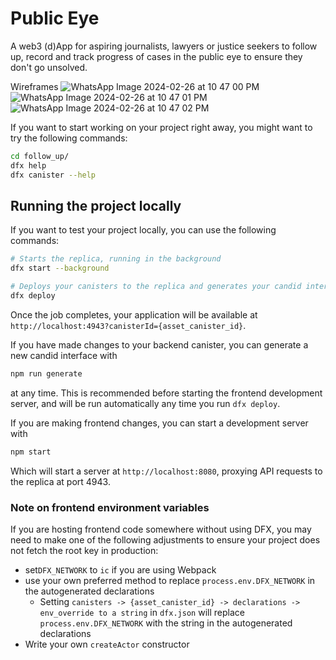 # Public Eye

A web3 (d)App for aspiring journalists, lawyers or justice seekers to follow up, record and track progress of cases in the public eye to ensure they don't go unsolved.

Wireframes
![WhatsApp Image 2024-02-26 at 10 47 00 PM](https://github.com/dorcasndungu/public_eye/assets/93251516/fc27f52f-ccf0-4404-94dc-4231ebbda16f)
![WhatsApp Image 2024-02-26 at 10 47 01 PM](https://github.com/dorcasndungu/public_eye/assets/93251516/05acffa0-4644-4356-9f57-d99ba9bc0c5b)
![WhatsApp Image 2024-02-26 at 10 47 02 PM](https://github.com/dorcasndungu/public_eye/assets/93251516/8e0da235-af7f-4ea7-89cd-c0fa297640d4)


If you want to start working on your project right away, you might want to try the following commands:

```bash
cd follow_up/
dfx help
dfx canister --help
```

## Running the project locally

If you want to test your project locally, you can use the following commands:

```bash
# Starts the replica, running in the background
dfx start --background

# Deploys your canisters to the replica and generates your candid interface
dfx deploy
```

Once the job completes, your application will be available at `http://localhost:4943?canisterId={asset_canister_id}`.

If you have made changes to your backend canister, you can generate a new candid interface with

```bash
npm run generate
```

at any time. This is recommended before starting the frontend development server, and will be run automatically any time you run `dfx deploy`.

If you are making frontend changes, you can start a development server with

```bash
npm start
```

Which will start a server at `http://localhost:8080`, proxying API requests to the replica at port 4943.

### Note on frontend environment variables

If you are hosting frontend code somewhere without using DFX, you may need to make one of the following adjustments to ensure your project does not fetch the root key in production:

- set`DFX_NETWORK` to `ic` if you are using Webpack
- use your own preferred method to replace `process.env.DFX_NETWORK` in the autogenerated declarations
  - Setting `canisters -> {asset_canister_id} -> declarations -> env_override to a string` in `dfx.json` will replace `process.env.DFX_NETWORK` with the string in the autogenerated declarations
- Write your own `createActor` constructor
